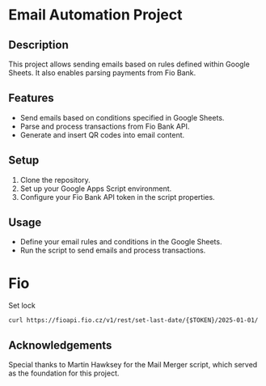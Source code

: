 # Email Automation Project

## Description

This project allows sending emails based on rules defined within Google Sheets. It also enables parsing payments from Fio Bank.

## Features

- Send emails based on conditions specified in Google Sheets.
- Parse and process transactions from Fio Bank API.
- Generate and insert QR codes into email content.

## Setup

1. Clone the repository.
2. Set up your Google Apps Script environment.
3. Configure your Fio Bank API token in the script properties.

## Usage

- Define your email rules and conditions in the Google Sheets.
- Run the script to send emails and process transactions.

# Fio
Set lock
```angular2html
curl https://fioapi.fio.cz/v1/rest/set-last-date/{$TOKEN}/2025-01-01/
```

## Acknowledgements

Special thanks to Martin Hawksey for the Mail Merger script, which served as the foundation for this project.